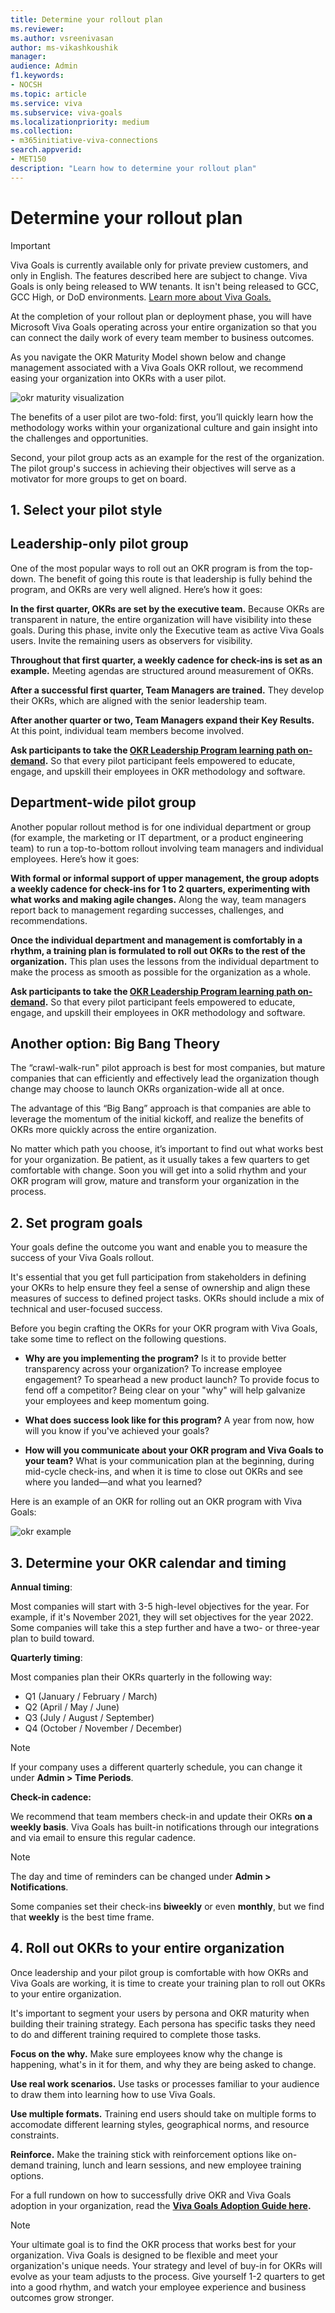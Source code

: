 ```yaml
---
title: Determine your rollout plan
ms.reviewer: 
ms.author: vsreenivasan
author: ms-vikashkoushik
manager: 
audience: Admin
f1.keywords:
- NOCSH
ms.topic: article
ms.service: viva
ms.subservice: viva-goals
ms.localizationpriority: medium
ms.collection:  
- m365initiative-viva-connections  
search.appverid:
- MET150
description: "Learn how to determine your rollout plan"
---
```


# Determine your rollout plan

> [!IMPORTANT]
> Viva Goals is currently available only for private preview customers, and only in English. The features described here are subject to change. Viva Goals is only being released to WW tenants. It isn't being released to GCC, GCC High, or DoD environments. [Learn more about Viva Goals.](https://go.microsoft.com/fwlink/?linkid=2189933)

At the completion of your rollout plan or deployment phase, you will have Microsoft Viva Goals operating across your entire organization so that you can connect the daily work of every team member to business outcomes.

As you navigate the OKR Maturity Model shown below and change management associated with a Viva Goals OKR rollout, we recommend easing your organization into OKRs with a user pilot. 

![okr maturity visualization](../media/goals/1/13/a.png)

The benefits of a user pilot are two-fold: first, you’ll quickly learn how the methodology works within your organizational culture and gain insight into the challenges and opportunities.  

Second, your pilot group acts as an example for the rest of the organization. The pilot group's success in achieving their objectives will serve as a motivator for more groups to get on board.  

## 1. Select your pilot style 

## Leadership-only pilot group 

One of the most popular ways to roll out an OKR program is from the top-down. The benefit of going this route is that leadership is fully behind the program, and OKRs are very well aligned. Here’s how it goes: 

**In the first quarter, OKRs are set by the executive team.** Because OKRs are transparent in nature, the entire organization will have visibility into these goals. During this phase, invite only the Executive team as active Viva Goals users. Invite the remaining users as observers for visibility. 

**Throughout that first quarter, a weekly cadence for check-ins is set as an example.** Meeting agendas are structured around measurement of OKRs. 

**After a successful first quarter, Team Managers are trained.** They develop their OKRs, which are aligned with the senior leadership team. 

**After another quarter or two, Team Managers expand their Key Results.**  At this point, individual team members become involved.  

**Ask participants to take the [OKR Leadership Program learning path on-demand](/learn/paths/okr-champions).** So that every pilot participant feels empowered to educate, engage, and upskill their employees in OKR methodology and software.

## Department-wide pilot group 

Another popular rollout method is for one individual department or group (for example, the marketing or IT department, or a product engineering team) to run a top-to-bottom rollout involving team managers and individual employees. Here’s how it goes: 

**With formal or informal support of upper management, the group adopts a weekly cadence for check-ins for 1 to 2 quarters, experimenting with what works and making agile changes.** Along the way, team managers report back to management regarding successes, challenges, and recommendations. 

**Once the individual department and management is comfortably in a rhythm, a training plan is formulated to roll out OKRs to the rest of the organization.** This plan uses the lessons from the individual department to make the process as smooth as possible for the organization as a whole.  

**Ask participants to take the [OKR Leadership Program learning path on-demand](/learn/paths/okr-champions).** So that every pilot participant feels empowered to educate, engage, and upskill their employees in OKR methodology and software. 

## Another option: Big Bang Theory 

The “crawl-walk-run" pilot approach is best for most companies, but mature companies that can efficiently and effectively lead the organization though change may choose to launch OKRs organization-wide all at once.  

The advantage of this “Big Bang” approach is that companies are able to leverage the momentum of the initial kickoff, and realize the benefits of OKRs more quickly across the entire organization. 

No matter which path you choose, it’s important to find out what works best for your organization. Be patient, as it usually takes a few quarters to get comfortable with change. Soon you will get into a solid rhythm and your OKR program will grow, mature and transform your organization in the process.  

## 2. Set program goals

Your goals define the outcome you want and enable you to measure the success of your Viva Goals rollout.  

It's essential that you get full participation from stakeholders in defining your OKRs to help ensure they feel a sense of ownership and align these measures of success to defined project tasks. OKRs should include a mix of technical and user-focused success. 
 
 Before you begin crafting the OKRs for your OKR program with Viva Goals, take some time to reflect on the following questions. 

- **Why are you implementing the program?** Is it to provide better transparency across your organization? To increase employee engagement? To spearhead a new product launch? To provide focus to fend off a competitor? Being clear on your "why" will help galvanize your employees and keep momentum going. 

- **What does success look like for this program?** A year from now, how will you know if you've achieved your goals?

- **How will you communicate about your OKR program and Viva Goals to your team?** What is your communication plan at the beginning, during mid-cycle check-ins, and when it is time to close out OKRs and see where you landed—and what you learned? 

Here is an example of an OKR for rolling out an OKR program with Viva Goals: 

![okr example](../media/goals/1/13/b.png)
## 3. Determine your OKR calendar and timing

**Annual timing**:

Most companies will start with 3-5 high-level objectives for the year. For example, if it's November 2021, they will set objectives for the year 2022. Some companies will take this a step further and have a two- or three-year plan to build toward.

**Quarterly timing**:

Most companies plan their OKRs quarterly in the following way:

- Q1 (January / February / March)
- Q2 (April / May / June)
- Q3 (July / August / September)
- Q4 (October / November / December)

> [!NOTE]
> If your company uses a different quarterly schedule, you can change it under **Admin > Time Periods**.

**Check-in cadence:**

We recommend that team members check-in and update their OKRs **on a weekly basis**. Viva Goals has built-in notifications through our integrations and via email to ensure this regular cadence. 

> [!NOTE]
> The day and time of reminders can be changed under **Admin > Notifications**.

Some companies set their check-ins **biweekly** or even **monthly**, but we find that **weekly** is the best time frame.

## 4. Roll out OKRs to your entire organization 

Once leadership and your pilot group is comfortable with how OKRs and Viva Goals are working, it is time to create your training plan to roll out OKRs to your entire organization.

It's important to segment your users by persona and OKR maturity when building their training strategy. Each persona has specific tasks they need to do and different training required to complete those tasks.

**Focus on the why.** Make sure employees know why the change is happening, what's in it for them, and why they are being asked to change.

**Use real work scenarios.** Use tasks or processes familiar to your audience to draw them into learning how to use Viva Goals. 

**Use multiple formats.** Training end users should take on multiple forms to accomodate different learning styles, geographical norms, and resource constraints.

**Reinforce.** Make the training stick with reinforcement options like on-demand training, lunch and learn sessions, and new employee training options.

For a full rundown on how to successfully drive OKR and Viva Goals adoption in your organization, read the **[Viva Goals Adoption Guide here](https://go.microsoft.com/fwlink/?linkid=2193441).** 

> [!NOTE]
> Your ultimate goal is to find the OKR process that works best for your organization. Viva Goals is designed to be flexible and meet your organization's unique needs. Your strategy and level of buy-in for OKRs will evolve as your team adjusts to the process. Give yourself 1-2 quarters to get into a good rhythm, and watch your employee experience and business outcomes grow stronger.  
